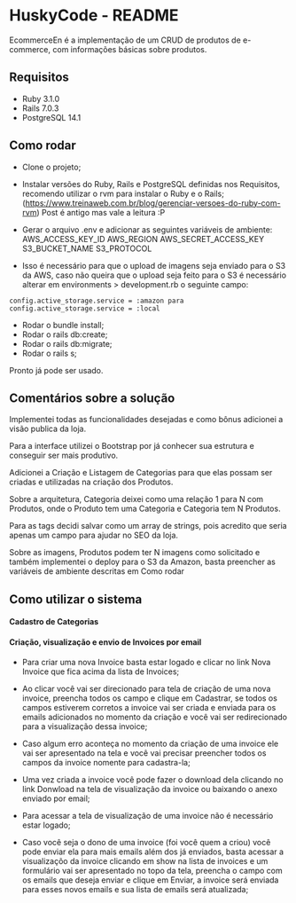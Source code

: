 # HuskyCode - README

EcommerceEn é a implementação de um CRUD de produtos de e-commerce, com informações básicas sobre produtos.

## Requisitos

* Ruby 3.1.0
* Rails 7.0.3
* PostgreSQL 14.1

## Como rodar

- Clone o projeto;
- Instalar versões do Ruby, Rails e PostgreSQL definidas nos Requisitos, recomendo utilizar o rvm para instalar o Ruby e o Rails;
(https://www.treinaweb.com.br/blog/gerenciar-versoes-do-ruby-com-rvm) Post é antigo mas vale a leitura :P

- Gerar o arquivo .env e adicionar as seguintes variáveis de ambiente:
AWS_ACCESS_KEY_ID
AWS_REGION
AWS_SECRET_ACCESS_KEY
S3_BUCKET_NAME
S3_PROTOCOL

- Isso é necessário para que o upload de imagens seja enviado para o S3 da AWS, caso não queira que o upload seja feito para o S3 é necessário alterar em environments > development.rb o seguinte campo:

```
config.active_storage.service = :amazon para config.active_storage.service = :local
```

- Rodar o bundle install;
- Rodar o rails db:create;
- Rodar o rails db:migrate;
- Rodar o rails s;

Pronto já pode ser usado.

## Comentários sobre a solução

Implementei todas as funcionalidades desejadas e como bônus adicionei a visão publica da loja.

Para a interface utilizei o Bootstrap por já conhecer sua estrutura e conseguir ser mais produtivo.

Adicionei a Criação e Listagem de Categorias para que elas possam ser criadas e utilizadas na criação dos Produtos.

Sobre a arquitetura, Categoria deixei como uma relação 1 para N com Produtos, onde o Produto tem uma Categoria e Categoria tem N Produtos.

Para as tags decidi salvar como um array de strings, pois acredito que seria apenas um campo para ajudar no SEO da loja.

Sobre as imagens, Produtos podem ter N imagens como solicitado e também implementei o deploy para o S3 da Amazon, basta preencher as variáveis de ambiente descritas em Como rodar

## Como utilizar o sistema

#### Cadastro de Categorias



#### Criação, visualização e envio de Invoices por email

- Para criar uma nova Invoice basta estar logado e clicar no link Nova Invoice que fica acima da lista de Invoices;
- Ao clicar você vai ser direcionado para tela de criação de uma nova invoice, preencha todos os campo e clique em Cadastrar, se todos os campos estiverem corretos a invoice vai ser criada e enviada para os emails adicionados no momento da criação e você vai ser redirecionado para a visualização dessa invoice;
- Caso algum erro aconteça no momento da criação de uma invoice ele vai ser apresentado na tela e você vai precisar preencher todos os campos da invoice nomente para cadastra-la;

- Uma vez criada a invoice você pode fazer o download dela clicando no link Donwload na tela de visualização da invoice ou baixando o anexo enviado por email;
- Para acessar a tela de visualização de uma invoice não é necessário estar logado;

- Caso você seja o dono de uma invoice (foi você quem a criou) você pode enviar ela para mais emails além dos já enviados, basta acessar a visualizaçõo da invoice clicando em show na lista de invoices e um formulário vai ser apresentado no topo da tela, preencha o campo com os emails que deseja enviar e clique em Enviar, a invoice será enviada para esses novos emails e sua lista de emails será atualizada;


